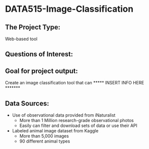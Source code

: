 # DATA515-Image-Classification


## The Project Type:
Web-based tool

## Questions of Interest: 


## Goal for project output: 
Create an image classification tool that can ***** INSERT INFO HERE *******

## Data Sources: 
* Use of observational data provided from iNaturalist 
  * More than 1 Million research-grade observational photos
  * Easily can filter and download sets of data or use their API
* Labeled animal image dataset from Kaggle
  * More than 5,000 images
  * 90 different animal types
